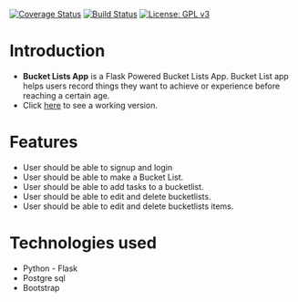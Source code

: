 
[![Coverage Status](https://coveralls.io/repos/github/rnjane/BucketLists-API/badge.svg?branch=develop)](https://coveralls.io/github/rnjane/BucketLists-API?branch=develop)
[![Build Status](https://travis-ci.org/rnjane/BucketLists-API.svg?branch=develop)](https://travis-ci.org/rnjane/BucketLists-API)
[![License: GPL v3](https://img.shields.io/badge/License-GPL%20v3-blue.svg)](https://www.gnu.org/licenses/gpl-3.0)
# Introduction

* **Bucket Lists App** is a Flask Powered Bucket Lists App. Bucket List app helps users record things they want to achieve or experience before reaching a certain age.
* Click [here](https://my-bucket-lists.herokuapp.com/) to see a working version.

# Features
  * User should be able to signup and login
  * User should be able to make a Bucket List.
  * User should be able to add tasks to a bucketlist.
  * User should be able to edit and delete bucketlists.
  * User should be able to edit and delete bucketlists items.

# Technologies used
  * Python - Flask
  * Postgre sql
  * Bootstrap
